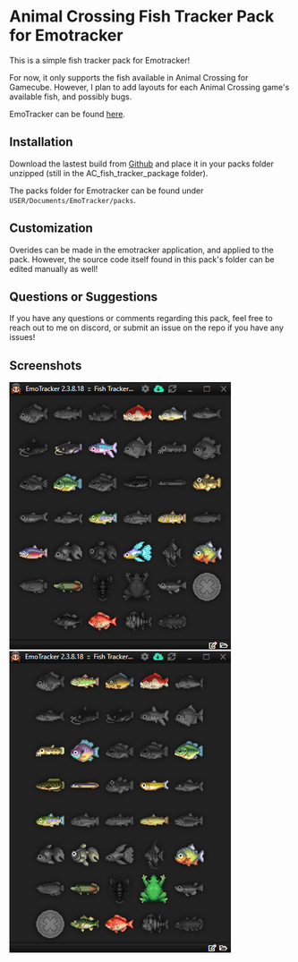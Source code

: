 # Animal Crossing Fish Tracker Pack for Emotracker

This is a simple fish tracker pack for Emotracker! 

For now, it only supports the fish available in Animal Crossing for Gamecube. However, I plan to add layouts for each Animal Crossing game's available fish, and possibly bugs.

EmoTracker can be found [here](https://emotracker.net).

## Installation

Download the lastest build from [Github](https://github.com/NTumminaro/AC-fish-tracker-package) and place it in your packs folder unzipped (still in the AC_fish_tracker_package folder).

The packs folder for Emotracker can be found under `USER/Documents/EmoTracker/packs`.

## Customization

Overides can be made in the emotracker application, and applied to the pack. However, the source code itself found in this pack's folder can be edited manually as well!

## Questions or Suggestions

If you have any questions or comments regarding this pack, feel free to reach out to me on discord, or submit an issue on the repo if you have any issues!

## Screenshots

![Screenshot](screenshots/screenshot1.png)
![Screenshot](screenshots/screenshot2.png)


